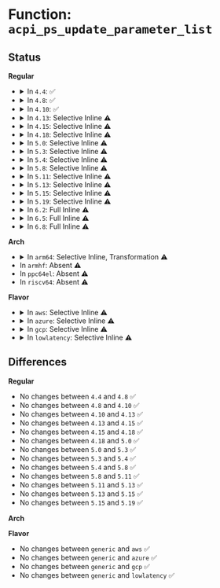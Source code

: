 # Function: <code>acpi_ps_update_parameter_list</code>

## Status
<b>Regular</b>
<ul>
<li>
<details>
<summary>In <code>4.4</code>: ✅</summary>

```c
void acpi_ps_update_parameter_list(struct acpi_evaluate_info *info, u16 action);
```

**Collision:** Unique Static

**Inline:** No

**Transformation:** False

**Instances:**

```
In drivers/acpi/acpica/psxface.c (ffffffff814a255c)
Location: drivers/acpi/acpica/psxface.c:268
Inline: False
Direct callers:
  - drivers/acpi/acpica/psxface.c:acpi_ps_execute_method
  - drivers/acpi/acpica/psxface.c:acpi_ps_execute_method
```
**Symbols:**

```
ffffffff814a255c-ffffffff814a259e: acpi_ps_update_parameter_list (STB_LOCAL)
```
</details>
</li>
<li>
<details>
<summary>In <code>4.8</code>: ✅</summary>

```c
void acpi_ps_update_parameter_list(struct acpi_evaluate_info *info, u16 action);
```

**Collision:** Unique Static

**Inline:** No

**Transformation:** False

**Instances:**

```
In drivers/acpi/acpica/psxface.c (ffffffff814f1889)
Location: drivers/acpi/acpica/psxface.c:268
Inline: False
Direct callers:
  - drivers/acpi/acpica/psxface.c:acpi_ps_execute_method
  - drivers/acpi/acpica/psxface.c:acpi_ps_execute_method
```
**Symbols:**

```
ffffffff814f1889-ffffffff814f18cb: acpi_ps_update_parameter_list (STB_LOCAL)
```
</details>
</li>
<li>
<details>
<summary>In <code>4.10</code>: ✅</summary>

```c
void acpi_ps_update_parameter_list(struct acpi_evaluate_info *info, u16 action);
```

**Collision:** Unique Static

**Inline:** No

**Transformation:** False

**Instances:**

```
In drivers/acpi/acpica/psxface.c (ffffffff815142ea)
Location: drivers/acpi/acpica/psxface.c:352
Inline: False
Direct callers:
  - drivers/acpi/acpica/psxface.c:acpi_ps_execute_method
  - drivers/acpi/acpica/psxface.c:acpi_ps_execute_method
```
**Symbols:**

```
ffffffff815142ea-ffffffff8151432c: acpi_ps_update_parameter_list (STB_LOCAL)
```
</details>
</li>
<li>
<details>
<summary>In <code>4.13</code>: Selective Inline ⚠️</summary>

```c
void acpi_ps_update_parameter_list(struct acpi_evaluate_info *info, u16 action);
```

**Collision:** Unique Static

**Inline:** Selective

**Transformation:** False

**Instances:**

```
In drivers/acpi/acpica/psxface.c (ffffffff81524a91)
Location: drivers/acpi/acpica/psxface.c:352
Inline: True
Direct callers:
  - drivers/acpi/acpica/psxface.c:acpi_ps_execute_method
  - drivers/acpi/acpica/psxface.c:acpi_ps_execute_method
```
**Symbols:**

```
ffffffff81524a91-ffffffff81524ad4: acpi_ps_update_parameter_list (STB_LOCAL)
```
</details>
</li>
<li>
<details>
<summary>In <code>4.15</code>: Selective Inline ⚠️</summary>

```c
void acpi_ps_update_parameter_list(struct acpi_evaluate_info *info, u16 action);
```

**Collision:** Unique Static

**Inline:** Selective

**Transformation:** False

**Instances:**

```
In drivers/acpi/acpica/psxface.c (ffffffff8157a7c0)
Location: drivers/acpi/acpica/psxface.c:352
Inline: True
Direct callers:
  - drivers/acpi/acpica/psxface.c:acpi_ps_execute_method
  - drivers/acpi/acpica/psxface.c:acpi_ps_execute_method
```
**Symbols:**

```
ffffffff8157a7c0-ffffffff8157a803: acpi_ps_update_parameter_list (STB_LOCAL)
```
</details>
</li>
<li>
<details>
<summary>In <code>4.18</code>: Selective Inline ⚠️</summary>

```c
void acpi_ps_update_parameter_list(struct acpi_evaluate_info *info, u16 action);
```

**Collision:** Unique Static

**Inline:** Selective

**Transformation:** False

**Instances:**

```
In drivers/acpi/acpica/psxface.c (ffffffff815b198f)
Location: drivers/acpi/acpica/psxface.c:318
Inline: True
Direct callers:
  - drivers/acpi/acpica/psxface.c:acpi_ps_execute_method
  - drivers/acpi/acpica/psxface.c:acpi_ps_execute_method
```
**Symbols:**

```
ffffffff815b198f-ffffffff815b19d2: acpi_ps_update_parameter_list (STB_LOCAL)
```
</details>
</li>
<li>
<details>
<summary>In <code>5.0</code>: Selective Inline ⚠️</summary>

```c
void acpi_ps_update_parameter_list(struct acpi_evaluate_info *info, u16 action);
```

**Collision:** Unique Static

**Inline:** Selective

**Transformation:** False

**Instances:**

```
In drivers/acpi/acpica/psxface.c (ffffffff815caacf)
Location: drivers/acpi/acpica/psxface.c:324
Inline: True
Direct callers:
  - drivers/acpi/acpica/psxface.c:acpi_ps_execute_method
  - drivers/acpi/acpica/psxface.c:acpi_ps_execute_method
```
**Symbols:**

```
ffffffff815caacf-ffffffff815cab12: acpi_ps_update_parameter_list (STB_LOCAL)
```
</details>
</li>
<li>
<details>
<summary>In <code>5.3</code>: Selective Inline ⚠️</summary>

```c
void acpi_ps_update_parameter_list(struct acpi_evaluate_info *info, u16 action);
```

**Collision:** Unique Static

**Inline:** Selective

**Transformation:** False

**Instances:**

```
In drivers/acpi/acpica/psxface.c (ffffffff815fc27a)
Location: drivers/acpi/acpica/psxface.c:324
Inline: True
Direct callers:
  - drivers/acpi/acpica/psxface.c:acpi_ps_execute_method
  - drivers/acpi/acpica/psxface.c:acpi_ps_execute_method
```
**Symbols:**

```
ffffffff815fc27a-ffffffff815fc2bd: acpi_ps_update_parameter_list (STB_LOCAL)
```
</details>
</li>
<li>
<details>
<summary>In <code>5.4</code>: Selective Inline ⚠️</summary>

```c
void acpi_ps_update_parameter_list(struct acpi_evaluate_info *info, u16 action);
```

**Collision:** Unique Static

**Inline:** Selective

**Transformation:** False

**Instances:**

```
In drivers/acpi/acpica/psxface.c (ffffffff8161d724)
Location: drivers/acpi/acpica/psxface.c:324
Inline: True
Direct callers:
  - drivers/acpi/acpica/psxface.c:acpi_ps_execute_method
  - drivers/acpi/acpica/psxface.c:acpi_ps_execute_method
```
**Symbols:**

```
ffffffff8161d724-ffffffff8161d767: acpi_ps_update_parameter_list (STB_LOCAL)
```
</details>
</li>
<li>
<details>
<summary>In <code>5.8</code>: Selective Inline ⚠️</summary>

```c
void acpi_ps_update_parameter_list(struct acpi_evaluate_info *info, u16 action);
```

**Collision:** Unique Static

**Inline:** Selective

**Transformation:** False

**Instances:**

```
In drivers/acpi/acpica/psxface.c (ffffffff816c9cad)
Location: drivers/acpi/acpica/psxface.c:324
Inline: True
Direct callers:
  - drivers/acpi/acpica/psxface.c:acpi_ps_execute_method
  - drivers/acpi/acpica/psxface.c:acpi_ps_execute_method
```
**Symbols:**

```
ffffffff816c9cad-ffffffff816c9cf0: acpi_ps_update_parameter_list (STB_LOCAL)
```
</details>
</li>
<li>
<details>
<summary>In <code>5.11</code>: Selective Inline ⚠️</summary>

```c
void acpi_ps_update_parameter_list(struct acpi_evaluate_info *info, u16 action);
```

**Collision:** Unique Static

**Inline:** Selective

**Transformation:** False

**Instances:**

```
In drivers/acpi/acpica/psxface.c (ffffffff816e7cd3)
Location: drivers/acpi/acpica/psxface.c:324
Inline: True
Direct callers:
  - drivers/acpi/acpica/psxface.c:acpi_ps_execute_method
  - drivers/acpi/acpica/psxface.c:acpi_ps_execute_method
```
**Symbols:**

```
ffffffff816e7cd3-ffffffff816e7d16: acpi_ps_update_parameter_list (STB_LOCAL)
```
</details>
</li>
<li>
<details>
<summary>In <code>5.13</code>: Selective Inline ⚠️</summary>

```c
void acpi_ps_update_parameter_list(struct acpi_evaluate_info *info, u16 action);
```

**Collision:** Unique Static

**Inline:** Selective

**Transformation:** False

**Instances:**

```
In drivers/acpi/acpica/psxface.c (ffffffff816c9b96)
Location: drivers/acpi/acpica/psxface.c:324
Inline: True
Direct callers:
  - drivers/acpi/acpica/psxface.c:acpi_ps_execute_method
  - drivers/acpi/acpica/psxface.c:acpi_ps_execute_method
```
**Symbols:**

```
ffffffff816c9b96-ffffffff816c9bd9: acpi_ps_update_parameter_list (STB_LOCAL)
```
</details>
</li>
<li>
<details>
<summary>In <code>5.15</code>: Selective Inline ⚠️</summary>

```c
void acpi_ps_update_parameter_list(struct acpi_evaluate_info *info, u16 action);
```

**Collision:** Unique Static

**Inline:** Selective

**Transformation:** False

**Instances:**

```
In drivers/acpi/acpica/psxface.c (ffffffff81740f38)
Location: drivers/acpi/acpica/psxface.c:324
Inline: True
Direct callers:
  - drivers/acpi/acpica/psxface.c:acpi_ps_execute_method
  - drivers/acpi/acpica/psxface.c:acpi_ps_execute_method
```
**Symbols:**

```
ffffffff81740f38-ffffffff81740f7b: acpi_ps_update_parameter_list (STB_LOCAL)
```
</details>
</li>
<li>
<details>
<summary>In <code>5.19</code>: Selective Inline ⚠️</summary>

```c
void acpi_ps_update_parameter_list(struct acpi_evaluate_info *info, u16 action);
```

**Collision:** Unique Static

**Inline:** Selective

**Transformation:** False

**Instances:**

```
In drivers/acpi/acpica/psxface.c (ffffffff81872937)
Location: drivers/acpi/acpica/psxface.c:324
Inline: True
Direct callers:
  - drivers/acpi/acpica/psxface.c:acpi_ps_execute_method
  - drivers/acpi/acpica/psxface.c:acpi_ps_execute_method
  - drivers/acpi/acpica/psxface.c:acpi_ps_execute_method
  - drivers/acpi/acpica/psxface.c:acpi_ps_execute_method
```
**Symbols:**

```
ffffffff81872937-ffffffff81872992: acpi_ps_update_parameter_list (STB_LOCAL)
```
</details>
</li>
<li>
<details>
<summary>In <code>6.2</code>: Full Inline ⚠️</summary>

**Collision:** Unique Static

**Inline:** Full

**Transformation:** False

**Instances:**

```
In drivers/acpi/acpica/psxface.c (ffffffff819b3983)
Location: drivers/acpi/acpica/psxface.c:324
Inline: True
Inline callers:
  - drivers/acpi/acpica/psxface.c:acpi_ps_execute_method
  - drivers/acpi/acpica/psxface.c:acpi_ps_execute_method
  - drivers/acpi/acpica/psxface.c:acpi_ps_execute_method
  - drivers/acpi/acpica/psxface.c:acpi_ps_execute_method
```
</details>
</li>
<li>
<details>
<summary>In <code>6.5</code>: Full Inline ⚠️</summary>

**Collision:** Unique Static

**Inline:** Full

**Transformation:** False

**Instances:**

```
In drivers/acpi/acpica/psxface.c (ffffffff819fa883)
Location: drivers/acpi/acpica/psxface.c:324
Inline: True
Inline callers:
  - drivers/acpi/acpica/psxface.c:acpi_ps_execute_method
  - drivers/acpi/acpica/psxface.c:acpi_ps_execute_method
  - drivers/acpi/acpica/psxface.c:acpi_ps_execute_method
  - drivers/acpi/acpica/psxface.c:acpi_ps_execute_method
```
</details>
</li>
<li>
<details>
<summary>In <code>6.8</code>: Full Inline ⚠️</summary>

**Collision:** Unique Static

**Inline:** Full

**Transformation:** False

**Instances:**

```
In drivers/acpi/acpica/psxface.c (ffffffff81a456d3)
Location: drivers/acpi/acpica/psxface.c:324
Inline: True
Inline callers:
  - drivers/acpi/acpica/psxface.c:acpi_ps_execute_method
  - drivers/acpi/acpica/psxface.c:acpi_ps_execute_method
  - drivers/acpi/acpica/psxface.c:acpi_ps_execute_method
  - drivers/acpi/acpica/psxface.c:acpi_ps_execute_method
```
</details>
</li>
</ul>
<b>Arch</b>
<ul>
<li>
<details>
<summary>In <code>arm64</code>: Selective Inline, Transformation ⚠️</summary>

**Collision:** Unique Static

**Inline:** Selective

**Transformation:** True

**Instances:**

```
In drivers/acpi/acpica/psxface.c (ffff800010793fb8)
Location: drivers/acpi/acpica/psxface.c:324
Inline: True
Direct callers:
  - drivers/acpi/acpica/psxface.c:acpi_ps_execute_method
  - drivers/acpi/acpica/psxface.c:acpi_ps_execute_method
```
**Symbols:**

```
ffff800010793fb8-ffff800010794014: acpi_ps_update_parameter_list.isra.0 (STB_LOCAL)
```
</details>
</li>
<li>
In <code>armhf</code>: Absent ⚠️
</li>
<li>
In <code>ppc64el</code>: Absent ⚠️
</li>
<li>
In <code>riscv64</code>: Absent ⚠️
</li>
</ul>
<b>Flavor</b>
<ul>
<li>
<details>
<summary>In <code>aws</code>: Selective Inline ⚠️</summary>

```c
void acpi_ps_update_parameter_list(struct acpi_evaluate_info *info, u16 action);
```

**Collision:** Unique Static

**Inline:** Selective

**Transformation:** False

**Instances:**

```
In drivers/acpi/acpica/psxface.c (ffffffff815f9337)
Location: drivers/acpi/acpica/psxface.c:324
Inline: True
Direct callers:
  - drivers/acpi/acpica/psxface.c:acpi_ps_execute_method
  - drivers/acpi/acpica/psxface.c:acpi_ps_execute_method
```
**Symbols:**

```
ffffffff815f9337-ffffffff815f937a: acpi_ps_update_parameter_list (STB_LOCAL)
```
</details>
</li>
<li>
<details>
<summary>In <code>azure</code>: Selective Inline ⚠️</summary>

```c
void acpi_ps_update_parameter_list(struct acpi_evaluate_info *info, u16 action);
```

**Collision:** Unique Static

**Inline:** Selective

**Transformation:** False

**Instances:**

```
In drivers/acpi/acpica/psxface.c (ffffffff815e4871)
Location: drivers/acpi/acpica/psxface.c:324
Inline: True
Direct callers:
  - drivers/acpi/acpica/psxface.c:acpi_ps_execute_method
  - drivers/acpi/acpica/psxface.c:acpi_ps_execute_method
```
**Symbols:**

```
ffffffff815e4871-ffffffff815e48b4: acpi_ps_update_parameter_list (STB_LOCAL)
```
</details>
</li>
<li>
<details>
<summary>In <code>gcp</code>: Selective Inline ⚠️</summary>

```c
void acpi_ps_update_parameter_list(struct acpi_evaluate_info *info, u16 action);
```

**Collision:** Unique Static

**Inline:** Selective

**Transformation:** False

**Instances:**

```
In drivers/acpi/acpica/psxface.c (ffffffff81611a04)
Location: drivers/acpi/acpica/psxface.c:324
Inline: True
Direct callers:
  - drivers/acpi/acpica/psxface.c:acpi_ps_execute_method
  - drivers/acpi/acpica/psxface.c:acpi_ps_execute_method
```
**Symbols:**

```
ffffffff81611a04-ffffffff81611a47: acpi_ps_update_parameter_list (STB_LOCAL)
```
</details>
</li>
<li>
<details>
<summary>In <code>lowlatency</code>: Selective Inline ⚠️</summary>

```c
void acpi_ps_update_parameter_list(struct acpi_evaluate_info *info, u16 action);
```

**Collision:** Unique Static

**Inline:** Selective

**Transformation:** False

**Instances:**

```
In drivers/acpi/acpica/psxface.c (ffffffff8162b8b4)
Location: drivers/acpi/acpica/psxface.c:324
Inline: True
Direct callers:
  - drivers/acpi/acpica/psxface.c:acpi_ps_execute_method
  - drivers/acpi/acpica/psxface.c:acpi_ps_execute_method
```
**Symbols:**

```
ffffffff8162b8b4-ffffffff8162b8f7: acpi_ps_update_parameter_list (STB_LOCAL)
```
</details>
</li>
</ul>

## Differences
<b>Regular</b>
<ul>
<li>
No changes between <code>4.4</code> and <code>4.8</code> ✅
</li>
<li>
No changes between <code>4.8</code> and <code>4.10</code> ✅
</li>
<li>
No changes between <code>4.10</code> and <code>4.13</code> ✅
</li>
<li>
No changes between <code>4.13</code> and <code>4.15</code> ✅
</li>
<li>
No changes between <code>4.15</code> and <code>4.18</code> ✅
</li>
<li>
No changes between <code>4.18</code> and <code>5.0</code> ✅
</li>
<li>
No changes between <code>5.0</code> and <code>5.3</code> ✅
</li>
<li>
No changes between <code>5.3</code> and <code>5.4</code> ✅
</li>
<li>
No changes between <code>5.4</code> and <code>5.8</code> ✅
</li>
<li>
No changes between <code>5.8</code> and <code>5.11</code> ✅
</li>
<li>
No changes between <code>5.11</code> and <code>5.13</code> ✅
</li>
<li>
No changes between <code>5.13</code> and <code>5.15</code> ✅
</li>
<li>
No changes between <code>5.15</code> and <code>5.19</code> ✅
</li>
</ul>
<b>Arch</b>
<ul>
</ul>
<b>Flavor</b>
<ul>
<li>
No changes between <code>generic</code> and <code>aws</code> ✅
</li>
<li>
No changes between <code>generic</code> and <code>azure</code> ✅
</li>
<li>
No changes between <code>generic</code> and <code>gcp</code> ✅
</li>
<li>
No changes between <code>generic</code> and <code>lowlatency</code> ✅
</li>
</ul>
